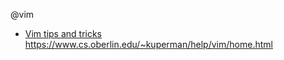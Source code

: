 @vim


* [Vim tips and tricks](html/vim-tips-tricks/home.html)
https://www.cs.oberlin.edu/~kuperman/help/vim/home.html

